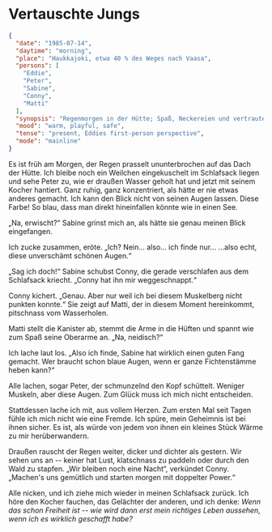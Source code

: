 # Vertauschte Jungs

```json
{
  "date": "1985-07-14",
  "daytime": "morning",
  "place": "Haukkajoki, etwa 40 % des Weges nach Vaasa",
  "persons": [
    "Eddie",
    "Peter",
    "Sabine",
    "Conny",
    "Matti"
  ],
  "synopsis": "Regenmorgen in der Hütte; Spaß, Neckereien und vertraute Stimmung geben Eddie erstmals das Gefühl dazuzugehören.",
  "mood": "warm, playful, safe",
  "tense": "present, Eddies first-person perspective",
  "mode": "mainline"
}
```

Es ist früh am Morgen, der Regen prasselt ununterbrochen auf das Dach der Hütte.
Ich bleibe noch ein Weilchen eingekuschelt im Schlafsack liegen und sehe Peter
zu, wie er draußen Wasser geholt hat und jetzt mit seinem Kocher hantiert. Ganz
ruhig, ganz konzentriert, als hätte er nie etwas anderes gemacht. Ich kann den
Blick nicht von seinen Augen lassen. Diese Farbe! So blau, dass man direkt
hineinfallen könnte wie in einen See.

„Na, erwischt?“ Sabine grinst mich an, als hätte sie genau meinen Blick
eingefangen.

Ich zucke zusammen, eröte. „Ich? Nein… also… ich finde nur… …also echt, diese
unverschämt schönen Augen.“

„Sag ich doch!“ Sabine schubst Conny, die gerade verschlafen aus dem Schlafsack
kriecht. „Conny hat ihn mir weggeschnappt.“

Conny kichert. „Genau. Aber nur weil ich bei diesem Muskelberg nicht punkten
konnte.“ Sie zeigt auf Matti, der in diesem Moment hereinkommt, pitschnass vom
Wasserholen.

Matti stellt die Kanister ab, stemmt die Arme in die Hüften und spannt wie zum
Spaß seine Oberarme an. „Na, neidisch?“

Ich lache laut los. „Also ich finde, Sabine hat wirklich einen guten Fang
gemacht. Wer braucht schon blaue Augen, wenn er ganze Fichtenstämme heben kann?“

Alle lachen, sogar Peter, der schmunzelnd den Kopf schüttelt. Weniger Muskeln,
aber diese Augen. Zum Glück muss ich mich nicht entscheiden.

Stattdessen lache ich mit, aus vollem Herzen. Zum ersten Mal seit Tagen fühle
ich mich nicht wie eine Fremde. Ich spüre, mein Geheimnis ist bei ihnen sicher.
Es ist, als würde von jedem von ihnen ein kleines Stück Wärme zu mir
herüberwandern.

Draußen rauscht der Regen weiter, dicker und dichter als gestern. Wir sehen uns
an -- keiner hat Lust, klatschnass zu paddeln oder durch den Wald zu stapfen.
„Wir bleiben noch eine Nacht“, verkündet Conny. „Machen's uns gemütlich und
starten morgen mit doppelter Power.“

Alle nicken, und ich ziehe mich wieder in meinen Schlafsack zurück. Ich höre den
Kocher fauchen, das Gelächter der anderen, und ich denke: *Wenn das schon
Freiheit ist -- wie wird dann erst mein richtiges Leben aussehen, wenn ich es
wirklich geschafft habe?*
